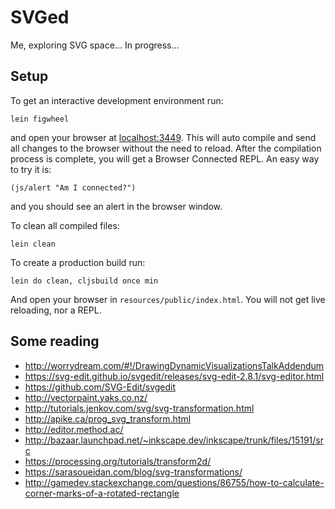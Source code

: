 # SVGed

Me, exploring SVG space...
In progress...


## Setup

To get an interactive development environment run:

    lein figwheel

and open your browser at [localhost:3449](http://localhost:3449/).
This will auto compile and send all changes to the browser without the
need to reload. After the compilation process is complete, you will
get a Browser Connected REPL. An easy way to try it is:

    (js/alert "Am I connected?")

and you should see an alert in the browser window.

To clean all compiled files:

    lein clean

To create a production build run:

    lein do clean, cljsbuild once min

And open your browser in `resources/public/index.html`. You will not
get live reloading, nor a REPL. 


## Some reading
* http://worrydream.com/#!/DrawingDynamicVisualizationsTalkAddendum
* https://svg-edit.github.io/svgedit/releases/svg-edit-2.8.1/svg-editor.html
* https://github.com/SVG-Edit/svgedit
* http://vectorpaint.yaks.co.nz/
* http://tutorials.jenkov.com/svg/svg-transformation.html
* http://apike.ca/prog_svg_transform.html
* http://editor.method.ac/
* http://bazaar.launchpad.net/~inkscape.dev/inkscape/trunk/files/15191/src
* https://processing.org/tutorials/transform2d/
* https://sarasoueidan.com/blog/svg-transformations/
* http://gamedev.stackexchange.com/questions/86755/how-to-calculate-corner-marks-of-a-rotated-rectangle
